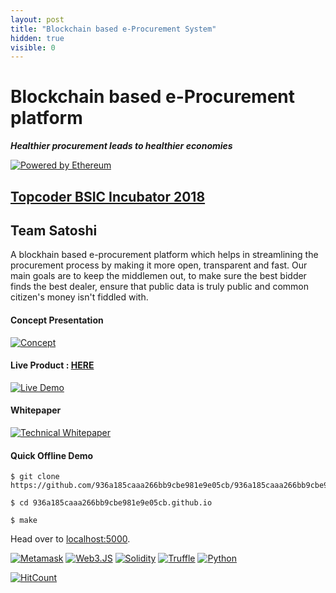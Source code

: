 ```yaml
---
layout: post
title: "Blockchain based e-Procurement System"
hidden: true
visible: 0
---
```

# Blockchain based e-Procurement platform
***Healthier procurement leads to healthier economies***

[![Powered by Ethereum](https://image.ibb.co/ftY1fo/ethereum.png)](https://www.ethereum.org/)

## [Topcoder BSIC Incubator 2018](https://blockchain.topcoder.com/bsic-incubator)
## Team Satoshi

A blockhain based e-procurement platform which helps in streamlining the procurement process by making it more open, transparent and fast. Our main goals are to keep the middlemen out, to make sure the best bidder finds the best dealer, ensure that public data is truly public and common citizen's money isn't fiddled with.

#### Concept Presentation

[![Concept](https://img.youtube.com/vi/gsy3hwn_c9c/0.jpg)](https://www.youtube.com/watch?v=gsy3hwn_c9c)

#### Live Product : [HERE](http://teamsatoshi.pythonanywhere.com)

[![Live Demo](https://img.youtube.com/vi/wHM7EWjD_iY/0.jpg)](https://www.youtube.com/watch?v=wHM7EWjD_iY)

#### Whitepaper

[![Technical Whitepaper](https://lh3.googleusercontent.com/sc0BKtgHkLTjxkI7cYrrXUHWWXeSPqgZOt9t02Ol9xSHXNIWXjxpz7Dlh2dRQJHA3imqKA=s60)](https://drive.google.com/file/d/1wIKR7gG3-esUwT77z3uqp3N6d-HWxqCO/view)

#### Quick Offline Demo

```
$ git clone https://github.com/936a185caaa266bb9cbe981e9e05cb/936a185caaa266bb9cbe981e9e05cb.github.io.git
```
```
$ cd 936a185caaa266bb9cbe981e9e05cb.github.io
```
```
$ make
```

Head over to [localhost:5000](http://localhost:5000).



[![Metamask](https://i0.wp.com/cdng.c3dt.com/icon/3265891-com.wallet.metamask.png)](https://metamask.io/)       [![Web3.JS](https://image.ibb.co/f8U7Lo/web3.jpg)](https://github.com/ethereum/web3.js/)   [![Solidity](https://image.ibb.co/c8xit8/sol_jpeg.jpg)](http://solidity.readthedocs.io/en/v0.4.21/)   [![Truffle](https://image.ibb.co/f3jDt8/truffle.png)](http://truffleframework.com/) [![Python](https://i0.wp.com/cdnb.c3dt.com/icon/744996-com.study.python.png)](https://www.python.org/)


[![HitCount](http://hits.dwyl.io/936a185caaa266bb9cbe981e9e05cb/936a185caaa266bb9cbe981e9e05cb.github.io.svg)](http://hits.dwyl.io/936a185caaa266bb9cbe981e9e05cb/936a185caaa266bb9cbe981e9e05cb.github.io)